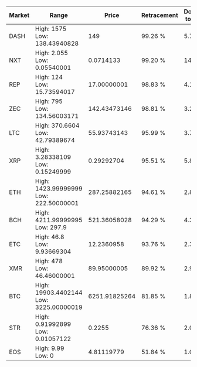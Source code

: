 | Market | Range | Price| Retracement | Doubles to 50% |
| --- | --- | --- | --- | --- |
| DASH | High: 1575<br />Low: 138.43940828 | 149 | 99.26 % | 5.75 |
| NXT | High: 2.055<br />Low: 0.05540001 | 0.0714133 | 99.20 % | 14.78 |
| REP | High: 124<br />Low: 15.73594017 | 17.00000001 | 98.83 % | 4.11 |
| ZEC | High: 795<br />Low: 134.56003171 | 142.43473146 | 98.81 % | 3.26 |
| LTC | High: 370.6604<br />Low: 42.79389674 | 55.93743143 | 95.99 % | 3.70 |
| XRP | High: 3.28338109<br />Low: 0.15249999 | 0.29292704 | 95.51 % | 5.86 |
| ETH | High: 1423.99999999<br />Low: 222.50000001 | 287.25882165 | 94.61 % | 2.87 |
| BCH | High: 4211.99999995<br />Low: 297.9 | 521.36058028 | 94.29 % | 4.33 |
| ETC | High: 46.8<br />Low: 9.93669304 | 12.2360958 | 93.76 % | 2.32 |
| XMR | High: 478<br />Low: 46.46000001 | 89.95000005 | 89.92 % | 2.92 |
| BTC | High: 19903.4402144<br />Low: 3225.00000019 | 6251.91825264 | 81.85 % | 1.85 |
| STR | High: 0.91992899<br />Low: 0.01057122 | 0.2255 | 76.36 % | 2.06 |
| EOS | High: 9.99<br />Low: 0 | 4.81119779 | 51.84 % | 1.04 |
